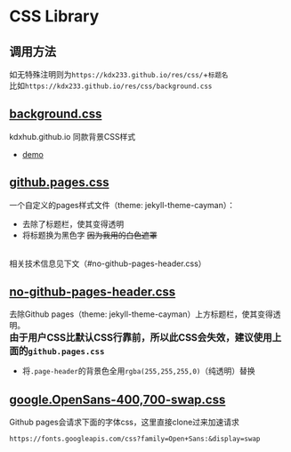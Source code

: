 # CSS Library
## 调用方法
如无特殊注明则为`https://kdx233.github.io/res/css/`+`标题名`<br>
比如`https://kdx233.github.io/res/css/background.css`
## [background.css](./background.css)
kdxhub.github.io 同款背景CSS样式<br>
- [demo](https://kdx233.github.io/preview/background.html)
## [github.pages.css](./github.pages.css)
一个自定义的pages样式文件（theme: jekyll-theme-cayman）：
- 去除了标题栏，使其变得透明
- 将标题换为黑色字 ~~因为我用的白色遮罩~~

<br>相关技术信息见下文（#no-github-pages-header.css）

## [no-github-pages-header.css](./no-github-pages-header.css)
去除Github pages（theme: jekyll-theme-cayman）上方标题栏，使其变得透明。<br>
**<big>由于用户CSS比默认CSS行靠前，所以此CSS会失效，建议使用上面的``github.pages.css``</big>**
- 将`.page-header`的背景色全用`rgba(255,255,255,0)`（纯透明）替换

## [google.OpenSans-400,700-swap.css](google.OpenSans-400,700-swap.css)
Github pages会请求下面的字体css，这里直接clone过来加速请求
```
https://fonts.googleapis.com/css?family=Open+Sans:&display=swap
```